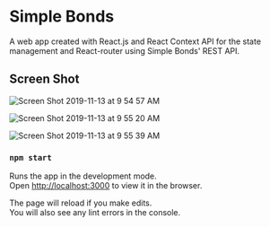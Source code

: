  # Simple Bonds
A web app created with React.js and React Context API for the state management and React-router using  Simple Bonds' REST API. 
 
  ## Screen Shot 
![Screen Shot 2019-11-13 at 9 54 57 AM](https://user-images.githubusercontent.com/18241226/68752653-99979600-05fb-11ea-8b9f-3011d8ed8134.png)

![Screen Shot 2019-11-13 at 9 55 20 AM](https://user-images.githubusercontent.com/18241226/68752654-99979600-05fb-11ea-9222-9ba3ea374817.png)


![Screen Shot 2019-11-13 at 9 55 39 AM](https://user-images.githubusercontent.com/18241226/68752656-9a302c80-05fb-11ea-8414-d2b5b725332d.png)


### `npm start`

Runs the app in the development mode.<br />
Open [http://localhost:3000](http://localhost:3000) to view it in the browser.

The page will reload if you make edits.<br />
You will also see any lint errors in the console.
 
 

